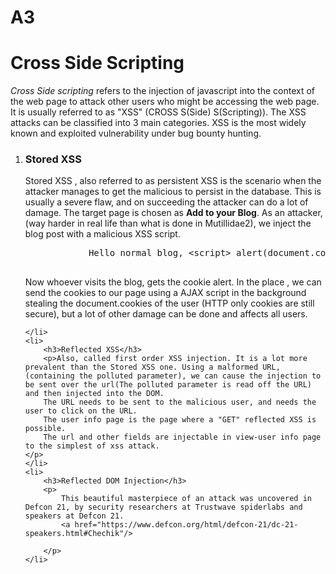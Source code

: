 # A3
<h1>Cross Side Scripting</h1>

<p><i>Cross Side scripting</i> refers to the injection of javascript into the context of the web page to attack other users who might be accessing the web page. It is usually referred to as "XSS" (CROSS S(Side) S(Scripting)). The XSS attacks can be classified into 3 main categories. XSS is the most widely known and exploited vulnerability under bug bounty hunting. 
</p>
<ol>
	<li><h3>Stored XSS</h3>
		<p>
			Stored XSS , also referred to as persistent XSS is the scenario when the attacker manages to get the malicious to persist in the database. This is usually a severe flaw, and on succeeding the attacker can do a lot of damage.
			The target page is chosen as <b>Add to your Blog</b>. As an attacker, (way harder in real life than what is done in Mutillidae2), we inject the blog post with a malicious XSS script. 
			<pre>
			Hello normal blog, &ltscript&gt alert(document.cookie)&lt/script&gt. Give me your cookies
			</pre>
			Now whoever visits the blog, gets the cookie alert. In the place , we can send the cookies to our page using a AJAX script in the background stealing the document.cookies of the user
			(HTTP only cookies are still secure), but a lot of other damage can be done and affects all users. 
		</p>

	</li>
	<li>
		<h3>Reflected XSS</h3>
		<p>Also, called first order XSS injection. It is a lot more prevalent than the Stored XSS one. Using a malformed URL, (containing the polluted parameter), we can cause the injection to be sent over the url(The polluted parameter is read off the URL) and then injected into the DOM.
		The URL needs to be sent to the malicious user, and needs the user to click on the URL.
		The user info page is the page where a "GET" reflected XSS is possible.
		The url and other fields are injectable in view-user info page to the simplest of xss attack.
	</p>
	</li>
	<li>
		<h3>Reflected DOM Injection</h3>
		<p>
			This beautiful masterpiece of an attack was uncovered in Defcon 21, by security researchers at Trustwave spiderlabs and speakers at Defcon 21. 
			<a href="https://www.defcon.org/html/defcon-21/dc-21-speakers.html#Chechik"/>

		</p>
	</li>
</ol>
